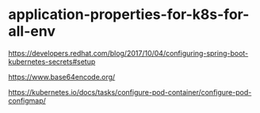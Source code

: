 # application-properties-for-k8s-for-all-env

https://developers.redhat.com/blog/2017/10/04/configuring-spring-boot-kubernetes-secrets#setup

https://www.base64encode.org/

https://kubernetes.io/docs/tasks/configure-pod-container/configure-pod-configmap/
